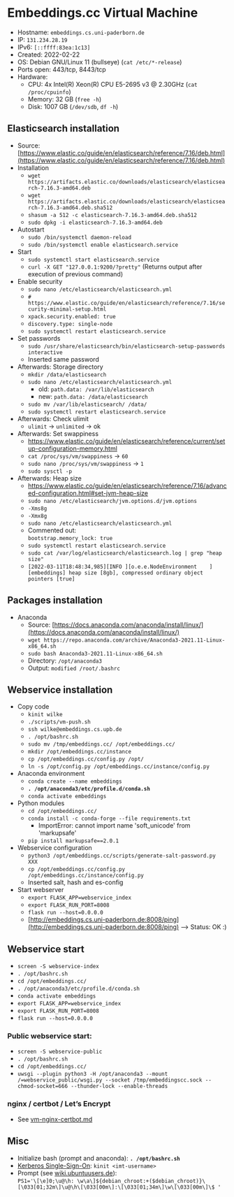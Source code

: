 # Embeddings.cc Virtual Machine

- Hostname: `embeddings.cs.uni-paderborn.de`
- IP: `131.234.28.19`
- IPv6: `[::ffff:83ea:1c13]`
- Created: 2022-02-22
- OS: Debian GNU/Linux 11 (bullseye) (`cat /etc/*-release`)
- Ports open: 443/tcp, 8443/tcp 
- Hardware:
    - CPU: 4x Intel(R) Xeon(R) CPU E5-2695 v3 @ 2.30GHz (`cat /proc/cpuinfo`)
    - Memory: 32 GB (`free -h`)
    - Disk: 1007 GB (`/dev/sdb`, `df -h`)

## Elasticsearch installation

- Source: [https://www.elastic.co/guide/en/elasticsearch/reference/7.16/deb.html](https://www.elastic.co/guide/en/elasticsearch/reference/7.16/deb.html)
- Installation
    - `wget https://artifacts.elastic.co/downloads/elasticsearch/elasticsearch-7.16.3-amd64.deb`
    - `wget https://artifacts.elastic.co/downloads/elasticsearch/elasticsearch-7.16.3-amd64.deb.sha512`
    - `shasum -a 512 -c elasticsearch-7.16.3-amd64.deb.sha512`
    - `sudo dpkg -i elasticsearch-7.16.3-amd64.deb`
- Autostart
    - `sudo /bin/systemctl daemon-reload`
    - `sudo /bin/systemctl enable elasticsearch.service`
- Start
    - `sudo systemctl start elasticsearch.service`
    - `curl -X GET "127.0.0.1:9200/?pretty"` (Returns output after execution of previous command)
- Enable security
    - `sudo nano /etc/elasticsearch/elasticsearch.yml`
    - `# https://www.elastic.co/guide/en/elasticsearch/reference/7.16/security-minimal-setup.html`
    - `xpack.security.enabled: true`
    - `discovery.type: single-node`
    - `sudo systemctl restart elasticsearch.service`
- Set passwords
    - `sudo /usr/share/elasticsearch/bin/elasticsearch-setup-passwords interactive`
    - Inserted same password
- Afterwards: Storage directory
    - `mkdir /data/elasticsearch` 
    - `sudo nano /etc/elasticsearch/elasticsearch.yml`
      - old: `path.data: /var/lib/elasticsearch`
      - new: `path.data: /data/elasticsearch`
    - `sudo mv /var/lib/elasticsearch/ /data/`
    - `sudo systemctl restart elasticsearch.service`
- Afterwards: Check ulimit
  - `ulimit` -> `unlimited` -> ok
- Afterwards: Set swappiness
  - https://www.elastic.co/guide/en/elasticsearch/reference/current/setup-configuration-memory.html 
  - `cat /proc/sys/vm/swappiness` -> `60`
  - `sudo nano /proc/sys/vm/swappiness` -> `1`
  - `sudo sysctl -p`
- Afterwards: Heap size
  - https://www.elastic.co/guide/en/elasticsearch/reference/7.16/advanced-configuration.html#set-jvm-heap-size 
  - `sudo nano /etc/elasticsearch/jvm.options.d/jvm.options` 
  - `-Xms8g` 
  - `-Xmx8g`
  - `sudo nano /etc/elasticsearch/elasticsearch.yml`
  - Commented out:  
    `bootstrap.memory_lock: true`
  - `sudo systemctl restart elasticsearch.service`
  - `sudo cat /var/log/elasticsearch/elasticsearch.log | grep "heap size"`
  - `[2022-03-11T18:48:34,985][INFO ][o.e.e.NodeEnvironment    ] [embeddings] heap size [8gb], compressed ordinary object pointers [true]`

## Packages installation

- Anaconda
    - Source: [https://docs.anaconda.com/anaconda/install/linux/](https://docs.anaconda.com/anaconda/install/linux/)
    - `wget https://repo.anaconda.com/archive/Anaconda3-2021.11-Linux-x86_64.sh`
    - `sudo bash Anaconda3-2021.11-Linux-x86_64.sh`
    - Directory: `/opt/anaconda3`
    - Output: `modified /root/.bashrc`

## Webservice installation

- Copy code
    - `kinit wilke`
    - `./scripts/vm-push.sh`
    - `ssh wilke@embeddings.cs.upb.de`
    - `. /opt/bashrc.sh`
    - `sudo mv /tmp/embeddings.cc/ /opt/embeddings.cc/`
    - `mkdir /opt/embeddings.cc/instance`
    - `cp /opt/embeddings.cc/config.py /opt/`
    - `ln -s /opt/config.py /opt/embeddings.cc/instance/config.py`
- Anaconda environment
    - `conda create --name embeddings`
    - **`. /opt/anaconda3/etc/profile.d/conda.sh`**
    - `conda activate embeddings`
- Python modules
    - `cd /opt/embeddings.cc/`
    -  `conda install -c conda-forge --file requirements.txt`
        -  ImportError: cannot import name 'soft_unicode' from 'markupsafe'
    -  `pip install markupsafe==2.0.1`
- Webservice configuration
    - `python3 /opt/embeddings.cc/scripts/generate-salt-password.py XXX`
    - `cp /opt/embeddings.cc/config.py /opt/embeddings.cc/instance/config.py`
    - Inserted salt, hash and es-config
- Start webserver
    -  `export FLASK_APP=webservice_index`
    -  `export FLASK_RUN_PORT=8008`
    -  `flask run --host=0.0.0.0`
    - [http://embeddings.cs.uni-paderborn.de:8008/ping](http://embeddings.cs.uni-paderborn.de:8008/ping) --> Status: OK :)

## Webservice start

- `screen -S webservice-index`
- `. /opt/bashrc.sh`
- `cd /opt/embeddings.cc/`
- `. /opt/anaconda3/etc/profile.d/conda.sh`
- `conda activate embeddings`
-  `export FLASK_APP=webservice_index`
-  `export FLASK_RUN_PORT=8008`
-  `flask run --host=0.0.0.0`

### Public webservice start:

- `screen -S webservice-public`
- `. /opt/bashrc.sh`
- `cd /opt/embeddings.cc/`
- `uwsgi --plugin python3 -H /opt/anaconda3 --mount /=webservice_public/wsgi.py --socket /tmp/embeddingscc.sock --chmod-socket=666 --thunder-lock --enable-threads`

### nginx / certbot / Let’s Encrypt

- See [vm-nginx-certbot.md](vm-nginx-certbot.md)

## Misc

- Initialize bash (prompt and anaconda): **`. /opt/bashrc.sh`**
- [Kerberos Single-Sign-On](https://hilfe.uni-paderborn.de/Single-Sign-On_einrichten_unter_Linux): `kinit <imt-username>`
- Prompt (see [wiki.ubuntuusers.de](https://wiki.ubuntuusers.de/Bash/Prompt/)):  
  `PS1='\[\e]0;\u@\h: \w\a\]${debian_chroot:+($debian_chroot)}\[\033[01;32m\]\u@\h\[\033[00m\]:\[\033[01;34m\]\w\[\033[00m\]\$ '`
